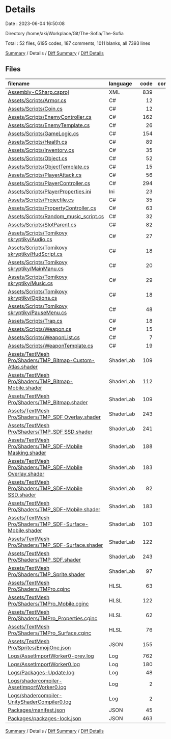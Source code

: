 # Details

Date : 2023-06-04 16:50:08

Directory /home/aki/Workplace/Git/The-Sofia/The-Sofia

Total : 52 files,  6195 codes, 187 comments, 1011 blanks, all 7393 lines

[Summary](results.md) / Details / [Diff Summary](diff.md) / [Diff Details](diff-details.md)

## Files
| filename | language | code | comment | blank | total |
| :--- | :--- | ---: | ---: | ---: | ---: |
| [Assembly-CSharp.csproj](/Assembly-CSharp.csproj) | XML | 839 | 7 | 1 | 847 |
| [Assets/Scripts/Armor.cs](/Assets/Scripts/Armor.cs) | C# | 12 | 2 | 5 | 19 |
| [Assets/Scripts/Coin.cs](/Assets/Scripts/Coin.cs) | C# | 12 | 0 | 3 | 15 |
| [Assets/Scripts/EnemyController.cs](/Assets/Scripts/EnemyController.cs) | C# | 162 | 10 | 41 | 213 |
| [Assets/Scripts/EnemyTemplate.cs](/Assets/Scripts/EnemyTemplate.cs) | C# | 26 | 6 | 9 | 41 |
| [Assets/Scripts/GameLogic.cs](/Assets/Scripts/GameLogic.cs) | C# | 154 | 8 | 21 | 183 |
| [Assets/Scripts/Health.cs](/Assets/Scripts/Health.cs) | C# | 89 | 13 | 15 | 117 |
| [Assets/Scripts/Inventory.cs](/Assets/Scripts/Inventory.cs) | C# | 35 | 2 | 3 | 40 |
| [Assets/Scripts/Object.cs](/Assets/Scripts/Object.cs) | C# | 52 | 2 | 20 | 74 |
| [Assets/Scripts/ObjectTemplate.cs](/Assets/Scripts/ObjectTemplate.cs) | C# | 15 | 4 | 7 | 26 |
| [Assets/Scripts/PlayerAttack.cs](/Assets/Scripts/PlayerAttack.cs) | C# | 56 | 6 | 14 | 76 |
| [Assets/Scripts/PlayerController.cs](/Assets/Scripts/PlayerController.cs) | C# | 294 | 17 | 56 | 367 |
| [Assets/Scripts/PlayerProperties.ini](/Assets/Scripts/PlayerProperties.ini) | Ini | 23 | 0 | 1 | 24 |
| [Assets/Scripts/Projectile.cs](/Assets/Scripts/Projectile.cs) | C# | 35 | 0 | 7 | 42 |
| [Assets/Scripts/PropertyController.cs](/Assets/Scripts/PropertyController.cs) | C# | 63 | 8 | 19 | 90 |
| [Assets/Scripts/Random_music_script.cs](/Assets/Scripts/Random_music_script.cs) | C# | 32 | 0 | 5 | 37 |
| [Assets/Scripts/SlotParent.cs](/Assets/Scripts/SlotParent.cs) | C# | 82 | 9 | 28 | 119 |
| [Assets/Scripts/Tomíkovy skryptíky/Audio.cs](/Assets/Scripts/Tom%C3%ADkovy%20skrypt%C3%ADky/Audio.cs) | C# | 27 | 0 | 6 | 33 |
| [Assets/Scripts/Tomíkovy skryptíky/HudScript.cs](/Assets/Scripts/Tom%C3%ADkovy%20skrypt%C3%ADky/HudScript.cs) | C# | 18 | 0 | 5 | 23 |
| [Assets/Scripts/Tomíkovy skryptíky/MainManu.cs](/Assets/Scripts/Tom%C3%ADkovy%20skrypt%C3%ADky/MainManu.cs) | C# | 20 | 0 | 6 | 26 |
| [Assets/Scripts/Tomíkovy skryptíky/Music.cs](/Assets/Scripts/Tom%C3%ADkovy%20skrypt%C3%ADky/Music.cs) | C# | 29 | 0 | 9 | 38 |
| [Assets/Scripts/Tomíkovy skryptíky/Options.cs](/Assets/Scripts/Tom%C3%ADkovy%20skrypt%C3%ADky/Options.cs) | C# | 18 | 1 | 9 | 28 |
| [Assets/Scripts/Tomíkovy skryptíky/PauseMenu.cs](/Assets/Scripts/Tom%C3%ADkovy%20skrypt%C3%ADky/PauseMenu.cs) | C# | 48 | 2 | 14 | 64 |
| [Assets/Scripts/Trap.cs](/Assets/Scripts/Trap.cs) | C# | 18 | 0 | 6 | 24 |
| [Assets/Scripts/Weapon.cs](/Assets/Scripts/Weapon.cs) | C# | 15 | 0 | 7 | 22 |
| [Assets/Scripts/WeaponList.cs](/Assets/Scripts/WeaponList.cs) | C# | 7 | 0 | 2 | 9 |
| [Assets/Scripts/WeaponTemplate.cs](/Assets/Scripts/WeaponTemplate.cs) | C# | 19 | 8 | 9 | 36 |
| [Assets/TextMesh Pro/Shaders/TMP_Bitmap-Custom-Atlas.shader](/Assets/TextMesh%20Pro/Shaders/TMP_Bitmap-Custom-Atlas.shader) | ShaderLab | 109 | 2 | 33 | 144 |
| [Assets/TextMesh Pro/Shaders/TMP_Bitmap-Mobile.shader](/Assets/TextMesh%20Pro/Shaders/TMP_Bitmap-Mobile.shader) | ShaderLab | 112 | 3 | 31 | 146 |
| [Assets/TextMesh Pro/Shaders/TMP_Bitmap.shader](/Assets/TextMesh%20Pro/Shaders/TMP_Bitmap.shader) | ShaderLab | 109 | 2 | 33 | 144 |
| [Assets/TextMesh Pro/Shaders/TMP_SDF Overlay.shader](/Assets/TextMesh%20Pro/Shaders/TMP_SDF%20Overlay.shader) | ShaderLab | 243 | 4 | 71 | 318 |
| [Assets/TextMesh Pro/Shaders/TMP_SDF SSD.shader](/Assets/TextMesh%20Pro/Shaders/TMP_SDF%20SSD.shader) | ShaderLab | 241 | 4 | 66 | 311 |
| [Assets/TextMesh Pro/Shaders/TMP_SDF-Mobile Masking.shader](/Assets/TextMesh%20Pro/Shaders/TMP_SDF-Mobile%20Masking.shader) | ShaderLab | 188 | 10 | 50 | 248 |
| [Assets/TextMesh Pro/Shaders/TMP_SDF-Mobile Overlay.shader](/Assets/TextMesh%20Pro/Shaders/TMP_SDF-Mobile%20Overlay.shader) | ShaderLab | 183 | 8 | 50 | 241 |
| [Assets/TextMesh Pro/Shaders/TMP_SDF-Mobile SSD.shader](/Assets/TextMesh%20Pro/Shaders/TMP_SDF-Mobile%20SSD.shader) | ShaderLab | 82 | 4 | 21 | 107 |
| [Assets/TextMesh Pro/Shaders/TMP_SDF-Mobile.shader](/Assets/TextMesh%20Pro/Shaders/TMP_SDF-Mobile.shader) | ShaderLab | 183 | 8 | 50 | 241 |
| [Assets/TextMesh Pro/Shaders/TMP_SDF-Surface-Mobile.shader](/Assets/TextMesh%20Pro/Shaders/TMP_SDF-Surface-Mobile.shader) | ShaderLab | 103 | 8 | 28 | 139 |
| [Assets/TextMesh Pro/Shaders/TMP_SDF-Surface.shader](/Assets/TextMesh%20Pro/Shaders/TMP_SDF-Surface.shader) | ShaderLab | 122 | 4 | 33 | 159 |
| [Assets/TextMesh Pro/Shaders/TMP_SDF.shader](/Assets/TextMesh%20Pro/Shaders/TMP_SDF.shader) | ShaderLab | 243 | 4 | 71 | 318 |
| [Assets/TextMesh Pro/Shaders/TMP_Sprite.shader](/Assets/TextMesh%20Pro/Shaders/TMP_Sprite.shader) | ShaderLab | 97 | 0 | 20 | 117 |
| [Assets/TextMesh Pro/Shaders/TMPro.cginc](/Assets/TextMesh%20Pro/Shaders/TMPro.cginc) | HLSL | 63 | 2 | 20 | 85 |
| [Assets/TextMesh Pro/Shaders/TMPro_Mobile.cginc](/Assets/TextMesh%20Pro/Shaders/TMPro_Mobile.cginc) | HLSL | 122 | 2 | 34 | 158 |
| [Assets/TextMesh Pro/Shaders/TMPro_Properties.cginc](/Assets/TextMesh%20Pro/Shaders/TMPro_Properties.cginc) | HLSL | 62 | 10 | 14 | 86 |
| [Assets/TextMesh Pro/Shaders/TMPro_Surface.cginc](/Assets/TextMesh%20Pro/Shaders/TMPro_Surface.cginc) | HLSL | 76 | 7 | 19 | 102 |
| [Assets/TextMesh Pro/Sprites/EmojiOne.json](/Assets/TextMesh%20Pro/Sprites/EmojiOne.json) | JSON | 155 | 0 | 2 | 157 |
| [Logs/AssetImportWorker0-prev.log](/Logs/AssetImportWorker0-prev.log) | Log | 762 | 0 | 17 | 779 |
| [Logs/AssetImportWorker0.log](/Logs/AssetImportWorker0.log) | Log | 180 | 0 | 7 | 187 |
| [Logs/Packages-Update.log](/Logs/Packages-Update.log) | Log | 48 | 0 | 7 | 55 |
| [Logs/shadercompiler-AssetImportWorker0.log](/Logs/shadercompiler-AssetImportWorker0.log) | Log | 2 | 0 | 2 | 4 |
| [Logs/shadercompiler-UnityShaderCompiler0.log](/Logs/shadercompiler-UnityShaderCompiler0.log) | Log | 2 | 0 | 2 | 4 |
| [Packages/manifest.json](/Packages/manifest.json) | JSON | 45 | 0 | 1 | 46 |
| [Packages/packages-lock.json](/Packages/packages-lock.json) | JSON | 463 | 0 | 1 | 464 |

[Summary](results.md) / Details / [Diff Summary](diff.md) / [Diff Details](diff-details.md)